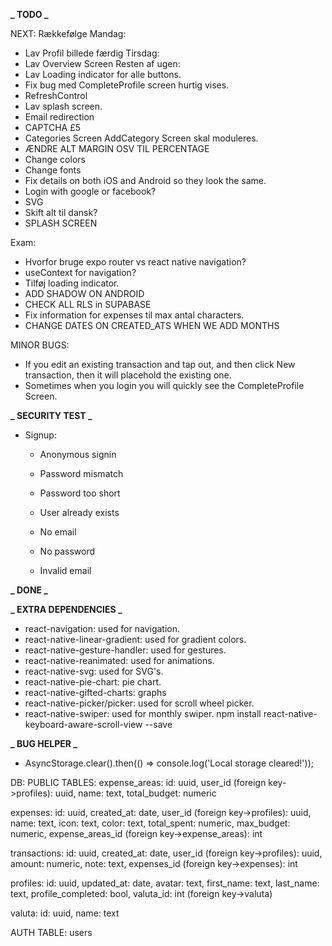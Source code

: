 **_ TODO _**

NEXT: Rækkefølge Mandag:

-  Lav Profil billede færdig Tirsdag:
-  Lav Overview Screen Resten af ugen:
-  Lav Loading indicator for alle buttons.
-  Fix bug med CompleteProfile screen hurtig vises.
-  RefreshControl
-  Lav splash screen.
-  Email redirection
-  CAPTCHA £5
-  Categories Screen AddCategory Screen skal moduleres.
-  ÆNDRE ALT MARGIN OSV TIL PERCENTAGE
-  Change colors
-  Change fonts
-  Fix details on both iOS and Android so they look the same.
-  Login with google or facebook?
-  SVG
-  Skift alt til dansk?
-  SPLASH SCREEN

Exam:

-  Hvorfor bruge expo router vs react native navigation?
-  useContext for navigation?
-  Tilføj loading indicator.
-  ADD SHADOW ON ANDROID
-  CHECK ALL RLS in SUPABASE
-  Fix information for expenses til max antal characters.
-  CHANGE DATES ON CREATED_ATS WHEN WE ADD MONTHS

MINOR BUGS:

-  If you edit an existing transaction and tap out, and then click New transaction, then it will placehold the existing one.
-  Sometimes when you login you will quickly see the CompleteProfile Screen.

**_ SECURITY TEST _**

-  Signup:

   -  Anonymous signin
   -  Password mismatch
   -  Password too short
   -  User already exists

   -  No email
   -  No password
   -  Invalid email

**_ DONE _**

**_ EXTRA DEPENDENCIES _**

-  react-navigation: used for navigation.
-  react-native-linear-gradient: used for gradient colors.
-  react-native-gesture-handler: used for gestures.
-  react-native-reanimated: used for animations.
-  react-native-svg: used for SVG's.
-  react-native-pie-chart: pie chart.
-  react-native-gifted-charts: graphs
-  react-native-picker/picker: used for scroll wheel picker.
-  react-native-swiper: used for monthly swiper.
npm install react-native-keyboard-aware-scroll-view --save

**_ BUG HELPER _**

-  AsyncStorage.clear().then(() => console.log('Local storage cleared!'));

DB: PUBLIC TABLES: expense_areas: id: uuid, user_id (foreign key->profiles): uuid, name: text, total_budget: numeric

expenses: id: uuid, created_at: date, user_id (foreign key->profiles): uuid, name: text, icon: text, color: text, total_spent: numeric, max_budget: numeric, expense_areas_id (foreign key->expense_areas): int

transactions: id: uuid, created_at: date, user_id (foreign key->profiles): uuid, amount: numeric, note: text, expenses_id (foreign key->expenses): int

profiles: id: uuid, updated_at: date, avatar: text, first_name: text, last_name: text, profile_completed: bool, valuta_id: int (foreign key->valuta)

valuta: id: uuid, name: text

AUTH TABLE: users
